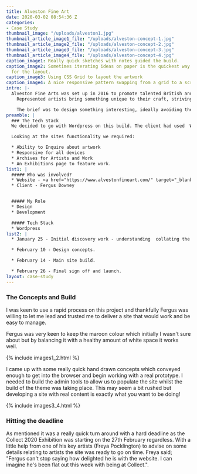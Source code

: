 ```yaml
---
title: Alveston Fine Art
date: 2020-03-02 08:54:36 Z
categories:
- Case Study
thumbnail_image: "/uploads/alveston1.jpg"
thumbnail_article_image1_file: "/uploads/alveston-concept-1.jpg"
thumbnail_article_image2_file: "/uploads/alveston-concept-2.jpg"
thumbnail_article_image3_file: "/uploads/alveston-concept-3.jpg"
thumbnail_article_image4_file: "/uploads/alveston-concept-4.jpg"
caption_image1: Really quick sketches with notes guided the build.
caption_image2: Sometimes iterating ideas on paper is the quickest way to get a feel
  for the layout.
caption_image3: Using CSS Grid to layout the artwork
caption_image4: A nice responsive pattern swapping from a grid to a scrolling list
intro: |-
  Alveston Fine Arts was set up in 2016 to promote talented British and Irish artists.
    Represented artists bring something unique to their craft, striving to change how we look at conventional art forms by using materials in imaginative ways. They all bring fresh methods and ideas to their work.

    The brief was to design something interesting, ideally avoiding the super minimal gallery style that often goes with art websites. There was a logo in development and the client was keen to keep a maroon colour used in some existing exhibition graphics and other printed collateral. One big thing was that it was only weeks until a big exhibition so Fergus needed a speedy turn around.
preamble: |
  ### The Tech Stack
  We decided to go with Wordpress on this build. The client had used  Wordpress before and being non technical was keen to keep things as familiar as possible.

  Looking at the sites functionality we required:

  * Ability to Enquire about artwork
  * Responsive for all devices
  * Archives for Artists and Work
  * An Exhibitions page to feature work.
list1: |
  ##### Who was involved?
  * Website - <a href="https://www.alvestonfineart.com/" target="_blank">Alveston Fine Art Ltd</a>
  * Client - Fergus Downey


  ##### My Role
  * Design
  * Development

  ##### Tech Stack
  * Wordpress
list2: |
  * January 25 - Initial discovery work - understanding  collating the required functionality, agreeing intended work.

  * February 10 - Design concepts.

  * February 14 - Main site build.

  * February 26 - Final sign off and launch.
layout: case-study
---
```


### The Concepts and Build

I was keen to use a rapid process on this project and thankfully Fergus was willing to let me lead and trusted me to deliver a site that would work and be easy to manage.
 
Fergus was very keen to keep the maroon colour which initially I wasn't sure about but by balancing it with a healthy amount of white space it works well. 

{% include images1_2.html %}

I came up with some really quick hand drawn concepts which conveyed enough to get into the browser and begin working with a real prototype. I needed to build the admin tools to allow us to populate the site whilst the build of the theme was taking place. This may seem a bit rushed but developing a site with real content is exactly what you want to be doing! 


{% include images3_4.html %}

### Hitting the deadline

As mentioned it was a really quick turn around with a hard deadline as the Collect 2020 Exhibition was starting on the 27th February regardless. With a little help from one of his key artists (Freya Pocklington) to advise on some details relating to artists the site was ready to go on time. Freya said; "Fergus can't stop saying how delighted he is with the website. I can imagine he's been flat out this week with being at Collect.". 

